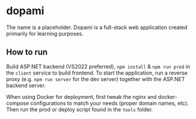 # dopami

The name is a placeholder. Dopami is a full-stack web application created primarily for learning purposes.

## How to run

Build ASP.NET backend (VS2022 preferred), `npm install` & `npm run prod` in the `client` service to build frontend. To start the application, run a reverse proxy (e.g. `npm run server` for the dev server) together with the ASP.NET backend server.

When using Docker for deployment, first tweak the nginx and docker-compose configurations to match your needs (proper domain names, etc). Then run the prod or deploy script found in the `tools` folder.
